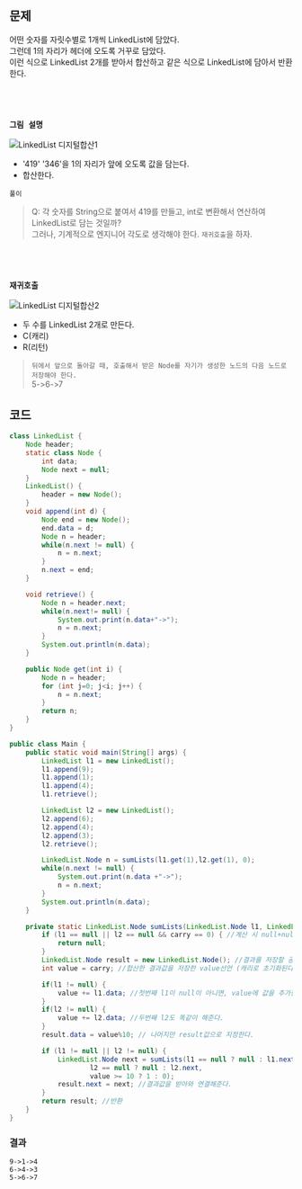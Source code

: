 ## 문제
어떤 숫자를 자릿수별로 1개씩 LinkedList에 담았다. <br> 그런데 1의 자리가 헤더에 오도록 거꾸로 담았다. <br> 이런 식으로 LinkedList 2개를 받아서 합산하고 같은 식으로 LinkedList에 담아서 반환한다.

<br> <br>

###  `그림 설명` <br>
![LinkedList 디지털합산1](https://user-images.githubusercontent.com/57389368/190586836-0f327367-06bd-4bf7-ae3a-3c787ebb02b3.JPG) <br>
+ '419' '346'을 1의 자리가 앞에 오도록 값을 담는다. 
+ 합산한다.

`풀이` <br>
> Q: 각 숫자를 String으로 붙여서 419를 만들고, int로 변환해서 연산하여 LinkedList로 담는 것일까? <br>
> 그러나, 기계적으로 엔지니어 각도로 생각해야 한다. `재귀호출`을 하자. 

<br><br>

### `재귀호출` 
![LinkedList 디지털합산2](https://user-images.githubusercontent.com/57389368/190587756-3cd5e20e-2345-43c1-8807-0547d109684c.JPG) <br>
+ 두 수를 LinkedList 2개로 만든다.
+ C(캐리)
+ R(리턴) 
> `뒤에서 앞으로 돌아갈 때, 호출해서 받은 Node를 자기가 생성한 노드의 다음 노드로 저장해야 한다.` <br> 5->6->7

## 코드
```java
class LinkedList {
    Node header;
    static class Node {
        int data;
        Node next = null;
    }
    LinkedList() {
        header = new Node();
    }
    void append(int d) {
        Node end = new Node();
        end.data = d;
        Node n = header;
        while(n.next != null) {
            n = n.next;
        }
        n.next = end;
    }

    void retrieve() {
        Node n = header.next;
        while(n.next!= null) {
            System.out.print(n.data+"->");
            n = n.next;
        }
        System.out.println(n.data);
    }

    public Node get(int i) {
        Node n = header;
        for (int j=0; j<i; j++) {
            n = n.next;
        }
        return n;
    }
}

public class Main {
    public static void main(String[] args) {
        LinkedList l1 = new LinkedList();
        l1.append(9);
        l1.append(1);
        l1.append(4);
        l1.retrieve();

        LinkedList l2 = new LinkedList();
        l2.append(6);
        l2.append(4);
        l2.append(3);
        l2.retrieve();

        LinkedList.Node n = sumLists(l1.get(1),l2.get(1), 0);
        while(n.next != null) {
            System.out.print(n.data +"->");
            n = n.next;
        }
        System.out.println(n.data);
    }

    private static LinkedList.Node sumLists(LinkedList.Node l1, LinkedList.Node l2, int carry) { //반환타입: Node,  파라미터: LinkedList2개와 캐리
        if (l1 == null || l2 == null && carry == 0) { //계산 시 null+null+0=끝이다.
            return null;
        }
        LinkedList.Node result = new LinkedList.Node(); //결과를 저장할 공간을 선언
        int value = carry; //합산한 결과값을 저장한 value선언 (캐리로 초기화된다.)

        if(l1 != null) { 
            value += l1.data; //첫번째 l1이 null이 아니면, value에 값을 추가한다.
        }
        if(l2 != null) {
            value += l2.data; //두번째 l2도 똑같이 해준다.
        }
        result.data = value%10; // 나머지만 result값으로 지정한다.

        if (l1 != null || l2 != null) {  
            LinkedList.Node next = sumLists(l1 == null ? null : l1.next, // true: 캐리값이 1, false: 캐리값이 0
                    l2 == null ? null : l2.next,
                    value >= 10 ? 1 : 0);
            result.next = next; //결과값을 받아와 연결해준다.
        }
        return result; //반환
    }
}
```

### 결과
```
9->1->4
6->4->3
5->6->7
```
